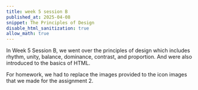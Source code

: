 ```yaml
---
title: week 5 session B
published_at: 2025-04-08
snippet: The Principles of Design
disable_html_sanitization: true
allow_math: true
---
```


In Week 5 Session B, we went over the principles of design which includes rhythm, unity,
balance, dominance, contrast, and proportion. And were also introduced to the basics of HTML.

For homework, we had to replace the images provided to the icon images that we made for the assignment 2.